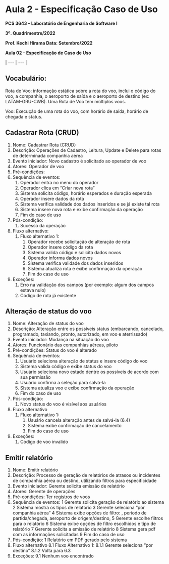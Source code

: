 # Aula 2 - Especificação Caso de Uso
 
**PCS 3643 – Laboratório de Engenharia de Software I**
 
**3º. Quadrimestre/2022**
 
**Prof. Kechi Hirama Data: Setembro/2022**
 
**Aula 02 – Especificação de Caso de Uso**
 
| --- | --- |
 
## Vocabulário:
 
Rota de Voo: informação estática sobre a rota do voo, inclui o código do voo, a companhia, o aeroporto de saída e o aeroporto de destino (ex: LATAM-GRU-CWB). Uma Rota de Voo tem múltiplos voos.
 
Voo: Execução de uma rota do voo, com horário de saída, horário de chegada e status.
 
## Cadastrar Rota (CRUD)
 
1. Nome: Cadastrar Rota (CRUD)
2. Descrição: Operações de Cadastro, Leitura, Update e Delete para rotas de determinada companhia aérea
3. Evento iniciador: Novo cadastro é solicitado ao operador de voo
4. Atores: Operador de voo
5. Pré-condições:
6. Sequência de eventos:
   1. Operador entra no menu do operador
   2. Operador clica em “Criar nova rota”
   3. Sistema solicita código, horário esperados e duração esperada
   4. Operador insere dados da rota
   5. Sistema verifica validade dos dados inseridos e se já existe tal rota
   6. Sistema insere nova rota e exibe confirmação da operação
   7. Fim do caso de uso
7. Pós-condição:
   1. Sucesso da operação
8. Fluxo alternativo:
   1. Fluxo alternativo 1:
       1. Operador recebe solicitação de alteração de rota
       2. Operador insere código da rota
       3. Sistema valida código e solicita dados novos
       4. Operador informa dados novos
       5. Sistema verifica validade dos dados inseridos
       6. Sistema atualiza rota e exibe confirmação da operação
       7. Fim do caso de uso
9. Exceções:
   1. Erro na validação dos campos (por exemplo: algum dos campos estava nulo)
   2. Código de rota já existente
 
## Alteração de status do voo
 
1. Nome: Alteração de status do voo
2. Descrição: Alteração entre os possíveis status (embarcando, cancelado, programado, taxiando, pronto, autorizado, em voo e aterrissado)
3. Evento iniciador: Mudança na situação do voo
4. Atores: Funcionário das companhias aéreas, piloto
5. Pré-condições: Status do voo é alterado
6. Sequência de eventos:
   1. Usuário seleciona alteração de status e insere código do voo
   2. Sistema valida código e exibe status do voo
   3. Usuário seleciona novo estado dentre os possíveis de acordo com sua permissão
   4. Usuário confirma a seleção para salvá-la
   5. Sistema atualiza voo e exibe confirmação da operação
   6. Fim do caso de uso
7. Pós-condição:
   1. Novo status do voo é visível aos usuários
8. Fluxo alternativo
   1. Fluxo alternativo 1:
       1. Usuário cancela alteração antes de salvá-la (6.4)
       2. Sistema exibe confirmação de cancelamento
       3. Fim do caso de uso
9. Exceções:
   1. Código de voo invalido
 
## Emitir relatório
 
1. Nome: Emitir relatório
2. Descrição: Processo de geração de relatórios de atrasos ou incidentes de companhia aérea ou destino, utilizando filtros para especificidade
3. Evento iniciador: Gerente solicita emissão de relatório
4. Atores: Gerente de operações
5. Pré-condições: Ter registros de voos
6. Sequência de eventos: 
   1 Gerente solicita geração de relatório ao sistema
   2 Sistema mostra os tipos de relatório
   3 Gerente seleciona “por companhia aérea”
   4 Sistema exibe opções de filtro: 	, período de partida/chegada, aeroporto de origem/destino, 
   5 Gerente escolhe filtros para o relatório
   6 Sistema exibe opções de filtro escolhidos e tipo de relatório
   7 Gerente solicita a emissão de relatório
   8 Sistema gera pdf com as informações solicitadas
   9 Fim do caso de uso
7. Pós-condição:
   1 Relatório em PDF gerado pelo sistema
8. Fluxo alternativo
   8.1 Fluxo Alternativo 1:
      8.1.1 Gerente seleciona “por destino”
      8.1.2 Volta para 6.3
9. Exceções:
   9.1 Nenhum voo encontrado
